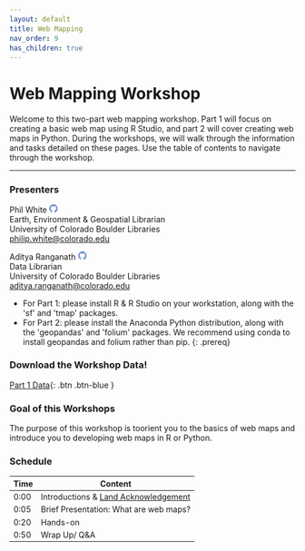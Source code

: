 ```yaml
---
layout: default
title: Web Mapping
nav_order: 9
has_children: true
---
```


# Web Mapping Workshop

Welcome to this two-part web mapping workshop. Part 1 will focus on creating a basic web map using R Studio, and part 2 will cover creating web maps in Python. During the workshops, we will walk through the information and tasks detailed on these pages. Use the table of contents to navigate through the workshop.   
_____
### Presenters
Phil White <a href='https://github.com/outpw' target='_blank'><img src='../content/img/GitHub-Mark-custom.svg' style='width:15px; padding:0; border:none !important;'></a>    
Earth, Environment & Geospatial Librarian  
University of Colorado Boulder Libraries  
[philip.white@colorado.edu](mailto:philip.white@colorado.edu)  

Aditya Ranganath <a href='https://github.com/aranganath24' target='_blank'><img src='../content/img/GitHub-Mark-custom.svg' style='width:15px; padding:0; border:none !important;'></a>  
Data Librarian  
University of Colorado Boulder Libraries  
[aditya.ranganath@colorado.edu](mailto:Aditya.Ranganath@colorado.edu)


- For Part 1: please install R & R Studio on your workstation, along with the 'sf' and 'tmap' packages.
- For Part 2: please install the Anaconda Python distribution, along with the 'geopandas' and 'folium' packages. We recommend using conda to install geopandas and folium rather than pip.
{: .prereq}

### __Download the Workshop Data!__

[Part 1 Data](https://github.com/aranganath24/R_webmapping/raw/gh-pages/workshop_data.zip){: .btn .btn-blue }

### Goal of this Workshops
The purpose of this workshop is toorient you to the basics of web maps and introduce you to developing web maps in R or Python.

### Schedule

| Time | Content
| --- | ---
| 0:00 | Introductions & [Land Acknowledgement](../content/land-acknowledgement)
| 0:05 | Brief Presentation: What are web maps?
| 0:20 | Hands-on
| 0:50 | Wrap Up/ Q&A

[QGIS0]: QGIS/img/QGIS0.png "QGIS logo."
[QGIS1]: img/QGIS1.png "The QGIS user interface."
[QGIS2]: img/QGIS2.png "There are many ways to add data using the Manage Layers Toolbar."
[QGIS4]: img/QGIS3.png "Add SpatiaLite Layers dialog box."
[QGIS3]: img/QGIS4.png "Add SpatiaLite data button."
[QGIS5]: img/QGIS5.png "The Style tab on the Layer Properties window."
[QGIS6]: img/QGIS6.png "Add a join button."
[QGIS7]: img/QGIS7.png "Joining a text file to a layer's attribute table."
[QGIS8]: img/QGIS8.png "Styling a layer by graduated symbols"
[QGIS9]: img/QGIS9.png "Styling a choropleth map"
[QGIS10]: img/QGIS10.png "Adding a new Print Layout."
[QGIS11]: img/QGIS11.png "The Print Layout interface."
[QGIS12]: img/QGIS12.png "Useful Print Layout tools."
[QGIS13]: img/QGIS13.png "Print Layout item properties."
[GISLibGuide]: https:libguides.colorado.edu/GIS "CU Library GIS guide"
[GeospatialDataGuide]: https:libguides.colorado.edu/geospatialdata "CU Library geospatial data guide"
